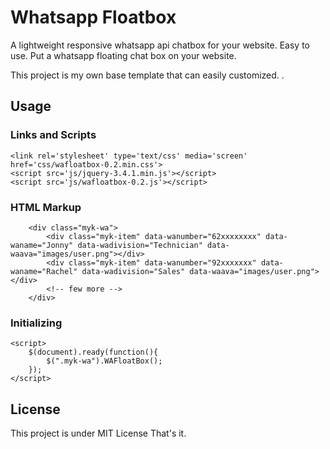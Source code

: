 # Whatsapp Floatbox

A lightweight responsive whatsapp api chatbox for your website. Easy to use.
Put a whatsapp floating chat box on your website.

This project is my own base template that can easily customized. .

## Usage

### Links and Scripts
```
<link rel='stylesheet' type='text/css' media='screen' href='css/wafloatbox-0.2.min.css'>
<script src='js/jquery-3.4.1.min.js'></script>
<script src='js/wafloatbox-0.2.js'></script>
```
### HTML Markup
 
```
    <div class="myk-wa">
        <div class="myk-item" data-wanumber="62xxxxxxxx" data-waname="Jonny" data-wadivision="Technician" data-waava="images/user.png"></div>
        <div class="myk-item" data-wanumber="92xxxxxxx" data-waname="Rachel" data-wadivision="Sales" data-waava="images/user.png"></div>
        <!-- few more -->
    </div>
```
### Initializing
```
<script>
    $(document).ready(function(){
        $(".myk-wa").WAFloatBox();
    });
</script>
```

## License

This project is under MIT License
That's it.
